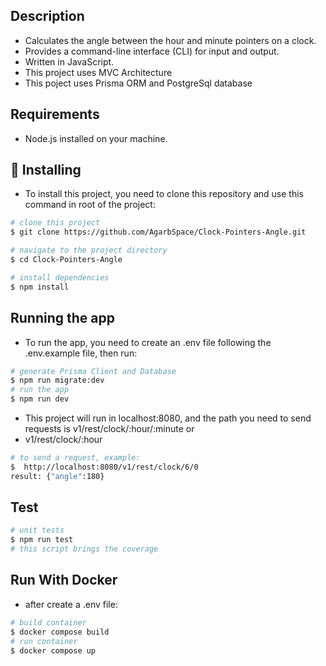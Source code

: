 ## Description

- Calculates the angle between the hour and minute pointers on a clock.
- Provides a command-line interface (CLI) for input and output.
- Written in JavaScript.
- This project uses MVC Architecture
- This poject uses Prisma ORM and PostgreSql database

## Requirements

- Node.js installed on your machine.

## 🚀 Installing

- To install this project, you need to clone this repository and use this command in root of the project:

```bash
# clone this project
$ git clone https://github.com/AgarbSpace/Clock-Pointers-Angle.git

# navigate to the project directory
$ cd Clock-Pointers-Angle

# install dependencies
$ npm install

```

## Running the app

- To run the app, you need to create an .env file following the .env.example file, then run:

```bash
# generate Prisma Client and Database
$ npm run migrate:dev
# run the app
$ npm run dev

```

- This project will run in localhost:8080, and the path you need to send requests is v1/rest/clock/:hour/:minute or
- v1/rest/clock/:hour

```bash
# to send a request, example:
$  http://localhost:8080/v1/rest/clock/6/0
result: {"angle":180}

```

## Test

```bash
# unit tests
$ npm run test
# this script brings the coverage

```

## Run With Docker

- after create a .env file:

```bash
# build container
$ docker compose build
# run container
$ docker compose up

```
